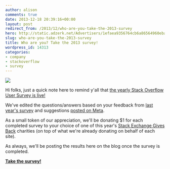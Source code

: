 ```yaml
---
author: alison
comments: true
date: 2013-12-18 20:39:16+00:00
layout: post
redirect_from: /2013/12/who-are-you-take-the-2013-survey
hero: http://static.adzerk.net/Advertisers/1efaea9356764cb6a86564960eba62bb.png
slug: who-are-you-take-the-2013-survey
title: Who are you? Take the 2013 survey!
wordpress_id: 14313
categories:
- company
- stackoverflow
- survey
---
```


[![](http://static.adzerk.net/Advertisers/1efaea9356764cb6a86564960eba62bb.png)](https://www.surveymonkey.com/s/9KPHP7H)



Hi folks, just a quick note here to remind y'all that [the yearly Stack Overflow User Survey is live!](https://www.surveymonkey.com/s/9KPHP7H)

We've edited the questions/answers based on your feedback from [last year's survey](http://blog.stackoverflow.com/2013/01/2012-stack-overflow-user-survey-results/) and suggestions [posted on Meta](http://meta.stackoverflow.com/questions/209790/suggest-a-question-for-the-2013-stack-overflow-user-survey).

As a small token of our appreciation, we'll be donating $1 for each completed survey to your choice of one of this year's [Stack Exchange Gives Back](http://blog.stackoverflow.com/2013/12/stack-exchange-gives-back-2013-2/) charities (on top of what we're already donating on behalf of each site).

As always, we'll be posting the results here on the blog once the survey is completed.

**[Take the survey!](https://www.surveymonkey.com/s/9KPHP7H)**

  

